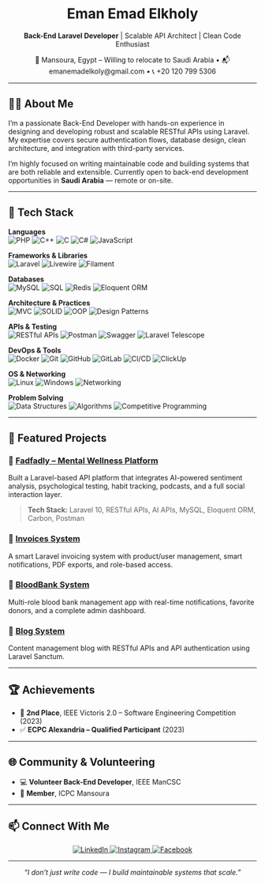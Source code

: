 <h1 align="center">Eman Emad Elkholy</h1>

<p align="center">
  <strong>Back-End Laravel Developer</strong> | Scalable API Architect | Clean Code Enthusiast  
</p>

<p align="center">
  📍 Mansoura, Egypt – Willing to relocate to Saudi Arabia • 📬 emanemadelkoly@gmail.com • 📞 +20 120 799 5306  
</p>

---

## 👩‍💻 About Me

I’m a passionate Back-End Developer with hands-on experience in designing and developing robust and scalable RESTful APIs using Laravel. My expertise covers secure authentication flows, database design, clean architecture, and integration with third-party services.

I’m highly focused on writing maintainable code and building systems that are both reliable and extensible. Currently open to back-end development opportunities in **Saudi Arabia** — remote or on-site.

---

## 🚀 Tech Stack

**Languages**  
![PHP](https://img.shields.io/badge/PHP-777BB4?style=for-the-badge&logo=php&logoColor=white)
![C++](https://img.shields.io/badge/C++-00599C?style=for-the-badge&logo=cplusplus&logoColor=white)
![C](https://img.shields.io/badge/C-00599C?style=for-the-badge&logo=c&logoColor=white)
![C#](https://img.shields.io/badge/C%23-239120?style=for-the-badge&logo=c-sharp&logoColor=white)
![JavaScript](https://img.shields.io/badge/JavaScript-F7DF1E?style=for-the-badge&logo=javascript&logoColor=black)

**Frameworks & Libraries**  
![Laravel](https://img.shields.io/badge/Laravel-FF2D20?style=for-the-badge&logo=laravel&logoColor=white)
![Livewire](https://img.shields.io/badge/Livewire-4E5D94?style=for-the-badge)
![Filament](https://img.shields.io/badge/Filament-EF4444?style=for-the-badge)

**Databases**  
![MySQL](https://img.shields.io/badge/MySQL-4479A1?style=for-the-badge&logo=mysql&logoColor=white)
![SQL](https://img.shields.io/badge/SQL-336791?style=for-the-badge)
![Redis](https://img.shields.io/badge/Redis-DC382D?style=for-the-badge&logo=redis&logoColor=white)
![Eloquent ORM](https://img.shields.io/badge/Eloquent-FF2D20?style=for-the-badge)

**Architecture & Practices**  
![MVC](https://img.shields.io/badge/MVC-4B5563?style=for-the-badge)
![SOLID](https://img.shields.io/badge/SOLID%20Principles-10B981?style=for-the-badge)
![OOP](https://img.shields.io/badge/OOP-2563EB?style=for-the-badge)
![Design Patterns](https://img.shields.io/badge/Design%20Patterns-8B5CF6?style=for-the-badge)

**APIs & Testing**  
![RESTful APIs](https://img.shields.io/badge/RESTful%20APIs-6B7280?style=for-the-badge)
![Postman](https://img.shields.io/badge/Postman-FF6C37?style=for-the-badge&logo=postman&logoColor=white)
![Swagger](https://img.shields.io/badge/Swagger-85EA2D?style=for-the-badge&logo=swagger&logoColor=black)
![Laravel Telescope](https://img.shields.io/badge/Telescope-FF2D20?style=for-the-badge)

**DevOps & Tools**  
![Docker](https://img.shields.io/badge/Docker-2496ED?style=for-the-badge&logo=docker&logoColor=white)
![Git](https://img.shields.io/badge/Git-F05032?style=for-the-badge&logo=git&logoColor=white)
![GitHub](https://img.shields.io/badge/GitHub-181717?style=for-the-badge&logo=github&logoColor=white)
![GitLab](https://img.shields.io/badge/GitLab-FC6D26?style=for-the-badge&logo=gitlab&logoColor=white)
![CI/CD](https://img.shields.io/badge/CI/CD-06B6D4?style=for-the-badge)
![ClickUp](https://img.shields.io/badge/ClickUp-7B68EE?style=for-the-badge)

**OS & Networking**  
![Linux](https://img.shields.io/badge/Linux-FCC624?style=for-the-badge&logo=linux&logoColor=black)
![Windows](https://img.shields.io/badge/Windows-0078D6?style=for-the-badge&logo=windows&logoColor=white)
![Networking](https://img.shields.io/badge/Networking-4B5563?style=for-the-badge)

**Problem Solving**  
![Data Structures](https://img.shields.io/badge/Data%20Structures-10B981?style=for-the-badge)
![Algorithms](https://img.shields.io/badge/Algorithms-3B82F6?style=for-the-badge)
![Competitive Programming](https://img.shields.io/badge/Competitive%20Programming-9333EA?style=for-the-badge)


---

## 📌 Featured Projects

### 🔹 [Fadfadly – Mental Wellness Platform](https://github.com/FADFADLY/Back-End)
Built a Laravel-based API platform that integrates AI-powered sentiment analysis, psychological testing, habit tracking, podcasts, and a full social interaction layer.

> **Tech Stack:** Laravel 10, RESTful APIs, AI APIs, MySQL, Eloquent ORM, Carbon, Postman

### 🔹 [Invoices System](#)
A smart Laravel invoicing system with product/user management, smart notifications, PDF exports, and role-based access.

### 🔹 [BloodBank System](#)
Multi-role blood bank management app with real-time notifications, favorite donors, and a complete admin dashboard.

### 🔹 [Blog System](#)
Content management blog with RESTful APIs and API authentication using Laravel Sanctum.

---

## 🏆 Achievements

- 🥈 **2nd Place**, IEEE Victoris 2.0 – Software Engineering Competition (2023)  
- ✅ **ECPC Alexandria – Qualified Participant** (2023)

---

## 🌐 Community & Volunteering

- 💻 **Volunteer Back-End Developer**, IEEE ManCSC  
- 🧠 **Member**, ICPC Mansoura

---

## 📫 Connect With Me

<p align="center">
  <a href="https://www.linkedin.com/in/eman-emad/">
    <img src="https://img.shields.io/badge/-LinkedIn-blue?style=for-the-badge&logo=linkedin&logoColor=white" alt="LinkedIn"/>
  </a>
  <a href="https://www.instagram.com/emanemad.elkoly/">
    <img src="https://img.shields.io/badge/-Instagram-E4405F?style=for-the-badge&logo=instagram&logoColor=white" alt="Instagram"/>
  </a>
  <a href="https://www.facebook.com/emanemad.elkoly">
    <img src="https://img.shields.io/badge/-Facebook-1877F2?style=for-the-badge&logo=facebook&logoColor=white" alt="Facebook"/>
  </a>
</p>

---

<p align="center">
  <i>“I don’t just write code — I build maintainable systems that scale.”</i>
</p>
